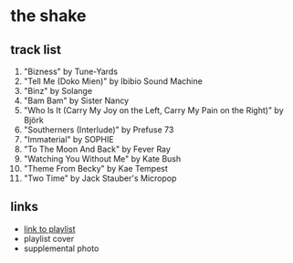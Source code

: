 # the shake

## track list

1. "Bizness" by Tune-Yards
2. "Tell Me (Doko Mien)" by Ibibio Sound Machine
3. "Binz" by Solange
4. "Bam Bam" by Sister Nancy
5. "Who Is It (Carry My Joy on the Left, Carry My Pain on the Right)" by Björk
6. "Southerners (Interlude)" by Prefuse 73
7. "Immaterial" by SOPHIE
8. "To The Moon And Back" by Fever Ray
9. "Watching You Without Me" by Kate Bush
10. "Theme From Becky" by Kae Tempest
11. "Two Time" by Jack Stauber's Micropop

## links

- [link to playlist](https://open.spotify.com/playlist/4WmW3uEzYXVQne63cL7iTz)
- playlist cover
- supplemental photo

